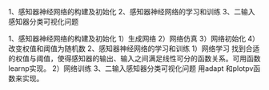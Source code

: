 1、感知器神经网络的构建及初始化
2、感知器神经网络的学习和训练
3、二输入感知器分类可视化问题

1、感知器神经网络的构建及初始化
1）生成网络
2）网络仿真
3）网络初始化
4）改变权值和阈值为随机数
2、感知器神经网络的学习和训练
1）网络学习 找到合适的权值与阈值，使得感知器的输出、输入之间满足线性可分的函数关系。可用函数learnp实现。
2）网络训练
3、二输入感知器分类可视化问题 用adapt 和plotpv函数来实现。


